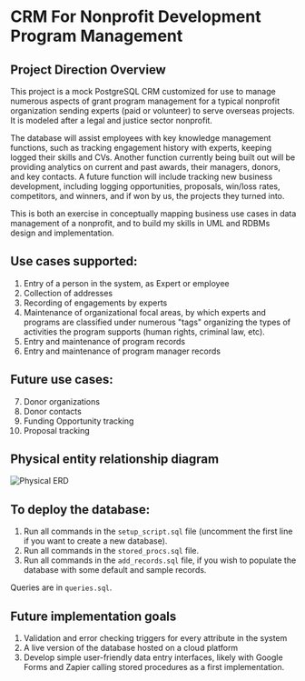 # CRM For Nonprofit Development Program Management

## Project Direction Overview

This project is a mock PostgreSQL CRM customized for use to manage numerous aspects of grant program management for a typical nonprofit organization sending experts (paid or volunteer) to serve overseas projects. It is modeled after a legal and justice sector nonprofit. 

The database will assist employees with key knowledge management functions, such as tracking engagement history with experts, keeping logged their skills and CVs. Another function currently being built out will be providing analytics on current and past awards, their managers, donors, and key contacts. A future function will include tracking new business development, including logging opportunities, proposals, win/loss rates, competitors, and winners, and if won by us, the projects they turned into.

This is both an exercise in conceptually mapping business use cases in data management of a nonprofit, and to build my skills in UML and RDBMs design and implementation.

## Use cases supported:

1. Entry of a person in the system, as Expert or employee
2. Collection of addresses
3. Recording of engagements by experts
4. Maintenance of organizational focal areas, by which experts and programs are classified under numerous "tags" organizing the types of activities the program supports (human rights, criminal law, etc).
5. Entry and maintenance of program records
6. Entry and maintenance of program manager records

## Future use cases:
7. Donor organizations
8. Donor contacts
9. Funding Opportunity tracking
10. Proposal tracking

## Physical entity relationship diagram
![Physical ERD](https://github.com/ryderdavid/cs_669_crm_rdbms/blob/master/ERD/physical_ERD_posgres.png "Physical ERD")

## To deploy the database:
1. Run all commands in the `setup_script.sql` file (uncomment the first line if you want to create a new database).
2. Run all commands in the `stored_procs.sql` file.
3. Run all commands in the `add_records.sql` file, if you wish to populate the database with some default and sample records.

Queries are in `queries.sql`.

## Future implementation goals
1. Validation and error checking triggers for every attribute in the system
2. A live version of the database hosted on a cloud platform
3. Develop simple user-friendly data entry interfaces, likely with Google Forms and Zapier calling stored procedures as a first implementation.
